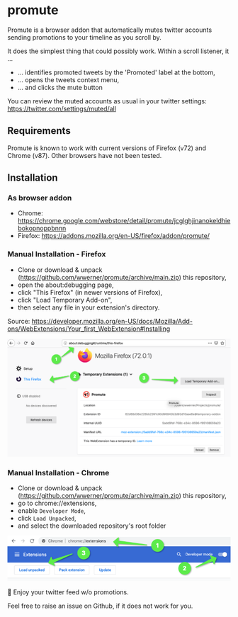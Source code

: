 # promute
Promute is a browser addon that automatically mutes twitter accounts sending promotions to your timeline as you scroll by.

It does the simplest thing that could possibly work.
Within a scroll listener, it ...
* ... identifies promoted tweets by the 'Promoted' label at the bottom,
* ... opens the tweets context menu,
* ... and clicks the mute button

You can review the muted accounts as usual in your twitter settings: https://twitter.com/settings/muted/all

## Requirements

Promute is known to work with current versions of Firefox (v72) and Chrome (v87). Other browsers have not been tested.

## Installation 

### As browser addon 

* Chrome: https://chrome.google.com/webstore/detail/promute/jcglghjinanokeldhiebokopnoppbnnn
* Firefox: https://addons.mozilla.org/en-US/firefox/addon/promute/

### Manual Installation - Firefox

* Clone or download & unpack (https://github.com/wwerner/promute/archive/main.zip) this repository,
* open the about:debugging page, 
* click "This Firefox" (in newer versions of Firefox), 
* click "Load Temporary Add-on", 
* then select any file in your extension's directory.

Source: https://developer.mozilla.org/en-US/docs/Mozilla/Add-ons/WebExtensions/Your_first_WebExtension#Installing

![Install Firefox Extension](doc/install-manually-ff.png "Install Firefox Extension")

### Manual Installation - Chrome

* Clone or download & unpack (https://github.com/wwerner/promute/archive/main.zip) this repository,
* go to chrome://extensions,
* enable `Developer Mode`,
* click `Load Unpacked`,
* and select the downloaded repository's root folder

![Install Chrome Extension](doc/install-manually-ch.png "Install Chrome Extension")

🥳 Enjoy your twitter feed w/o promotions.

Feel free to raise an issue on Github, if it does not work for you.

